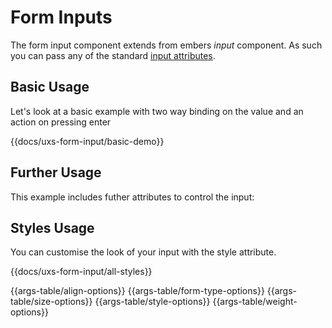 # Form Inputs

The form input component extends from embers _input_ component. As such you can pass any of the standard [input attributes](https://guides.emberjs.com/v2.18.0/templates/input-helpers/#toc_text-fields).

## Basic Usage

Let's look at a basic example with two way binding on the value and an action on pressing enter

{{docs/uxs-form-input/basic-demo}}

## Further Usage

This example includes futher attributes to control the input:

## Styles Usage

You can customise the look of your input with the style attribute.

{{docs/uxs-form-input/all-styles}}

{{args-table/align-options}}
{{args-table/form-type-options}}
{{args-table/size-options}}
{{args-table/style-options}}
{{args-table/weight-options}}

